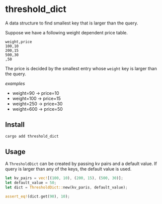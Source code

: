 # threshold_dict
A data structure to find smallest key that is larger than the query.

Suppose we have a following weight dependent price table.

```
weight,price
100,10
200,15
500,30
,50
```

The price is decided by the smallest entry whose `weight` key is larger than the query. 

*examples*

- weight=90 -> price=10
- weight=100 -> price=15
- weight=250 -> price=30
- weight=600 -> price=50

## Install

```sh
cargo add threshold_dict
```

## Usage

A `ThresholdDict` can be created by passing kv pairs and a default value. If query is larger than any of the keys, the default value is used.

```rust
let kv_pairs = vec![(100, 10), (200, 15), (500, 30)];
let default_value = 50;
let dict = ThresholdDict::new(kv_paris, default_value);

assert_eq!(dict.get(90), 10);
```